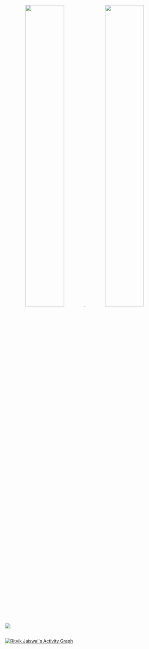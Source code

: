 <p align="center">
  <a href="https://github.com/the-hack-god">
  <img width="49.5%" src="https://github-readme-stats.vercel.app/api?username=the-hack-god&show_icons=true&theme=dark&hide_border=true&icon_color=f28a00" />
    <img width="49.5%" src="https://github-readme-streak-stats.herokuapp.com/?user=the-hack-god&theme=dark&hide_border=true" />
  </a>
</p>

<br/>

<div>
<a href="https://github-readme-stats.vercel.app/api/top-langs/?username=the-hack-god&layout=compact&hide=php&theme=dark">
  <img align="center" src="https://github-readme-stats.vercel.app/api/top-langs/?username=the-hack-god&theme=dark&hide=php" />
</a>
</div>

<br/>

[![Ritvik Jaiswal's Activity Graph](https://activity-graph.herokuapp.com/graph?username=the-hack-god&hide_border=true&bg_color=151515&color=fff&line=f28a00&point=f28a00)](https://github.com/the-hack-god)
